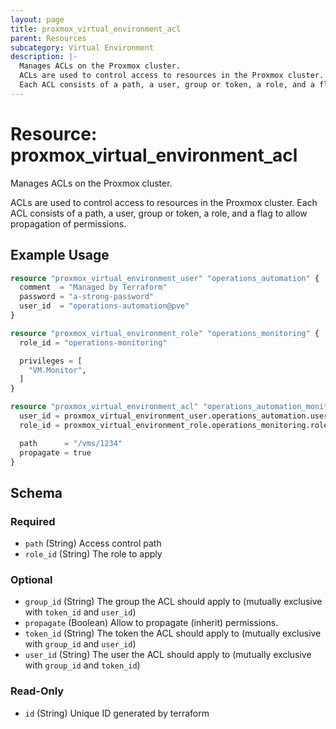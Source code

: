 ```yaml
---
layout: page
title: proxmox_virtual_environment_acl
parent: Resources
subcategory: Virtual Environment
description: |-
  Manages ACLs on the Proxmox cluster.
  ACLs are used to control access to resources in the Proxmox cluster.
  Each ACL consists of a path, a user, group or token, a role, and a flag to allow propagation of permissions.
---
```


# Resource: proxmox_virtual_environment_acl

Manages ACLs on the Proxmox cluster.

ACLs are used to control access to resources in the Proxmox cluster.
Each ACL consists of a path, a user, group or token, a role, and a flag to allow propagation of permissions.

## Example Usage

```terraform
resource "proxmox_virtual_environment_user" "operations_automation" {
  comment  = "Managed by Terraform"
  password = "a-strong-password"
  user_id  = "operations-automation@pve"
}

resource "proxmox_virtual_environment_role" "operations_monitoring" {
  role_id = "operations-monitoring"

  privileges = [
    "VM.Monitor",
  ]
}

resource "proxmox_virtual_environment_acl" "operations_automation_monitoring" {
  user_id = proxmox_virtual_environment_user.operations_automation.user_id
  role_id = proxmox_virtual_environment_role.operations_monitoring.role_id

  path      = "/vms/1234"
  propagate = true
}
```

<!-- schema generated by tfplugindocs -->
## Schema

### Required

- `path` (String) Access control path
- `role_id` (String) The role to apply

### Optional

- `group_id` (String) The group the ACL should apply to (mutually exclusive with `token_id` and `user_id`)
- `propagate` (Boolean) Allow to propagate (inherit) permissions.
- `token_id` (String) The token the ACL should apply to (mutually exclusive with `group_id` and `user_id`)
- `user_id` (String) The user the ACL should apply to (mutually exclusive with `group_id` and `token_id`)

### Read-Only

- `id` (String) Unique ID generated by terraform
